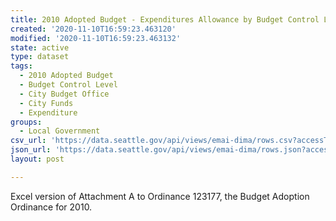 ```yaml
---
title: 2010 Adopted Budget - Expenditures Allowance by Budget Control Level (BCL)
created: '2020-11-10T16:59:23.463120'
modified: '2020-11-10T16:59:23.463132'
state: active
type: dataset
tags:
  - 2010 Adopted Budget
  - Budget Control Level
  - City Budget Office
  - City Funds
  - Expenditure
groups:
  - Local Government
csv_url: 'https://data.seattle.gov/api/views/emai-dima/rows.csv?accessType=DOWNLOAD'
json_url: 'https://data.seattle.gov/api/views/emai-dima/rows.json?accessType=DOWNLOAD'
layout: post

---
```

Excel version of Attachment A to Ordinance 123177, the Budget Adoption Ordinance for 2010.
